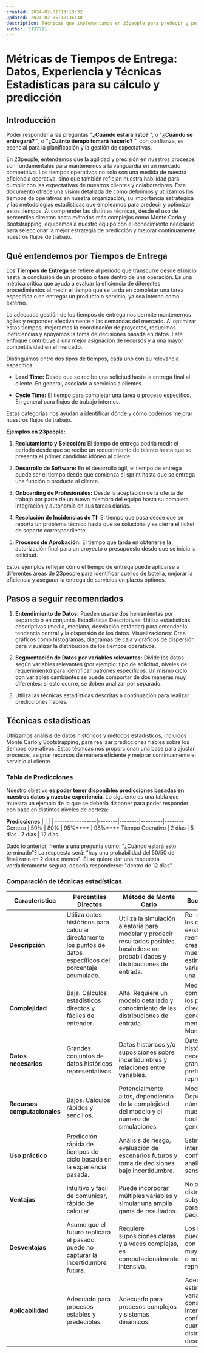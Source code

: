 ```yaml
---
created: 2024-02-01T13:18:32
updated: 2024-02-05T10:36:40
description: Técnicas que implementamos en 23people para predecir y poder responder con certeza a la importante pregunta de: ¿Cuándo estará listo?
author: 5127711
---
```


# Métricas de Tiempos de Entrega: Datos, Experiencia y Técnicas Estadísticas para su cálculo y predicción

## Introducción

Poder responder a las preguntas "**¿Cuándo estará listo?** ", o "**¿Cuándo se
entregará?** ", o "**¿Cuánto tiempo tomará hacerlo?** ", con confianza, es
esencial para la planificación y la gestión de expectativas.

En 23people, entendemos que la agilidad y precisión en nuestros procesos son
fundamentales para mantenernos a la vanguardia en un mercado competitivo. Los
tiempos operativos no solo son una medida de nuestra eficiencia operativa,
sino que también reflejan nuestra habilidad para cumplir con las expectativas
de nuestros clientes y colaboradores. Este documento ofrece una visión
detallada de cómo definimos y utilizamos los tiempos de operativos en nuestra
organización, su importancia estratégica y las metodologías estadísticas que
empleamos para predecir y optimizar estos tiempos. Al comprender las distintas
técnicas, desde el uso de percentiles directos hasta métodos más complejos
como Monte Carlo y Bootstrapping, equipamos a nuestro equipo con el
conocimiento necesario para seleccionar la mejor estrategia de predicción y
mejorar continuamente nuestros flujos de trabajo.

## Qué entendemos por Tiempos de Entrega

Los **Tiempos de Entrega** se refiere al período que transcurre desde el
inicio hasta la conclusión de un proceso o fase dentro de una operación. Es
una métrica crítica que ayuda a evaluar la eficiencia de diferentes
procedimientos al medir el tiempo que se tarda en completar una tarea
específica o en entregar un producto o servicio, ya sea interno como externo.

La adecuada gestión de los tiempos de entrega nos permite mantenernos ágiles y
responder efectivamente a las demandas del mercado. Al optimizar estos
tiempos, mejoramos la coordinación de proyectos, reducimos ineficiencias y
apoyamos la toma de decisiones basada en datos. Este enfoque contribuye a una
mejor asignación de recursos y a una mayor competitividad en el mercado.

Distinguimos entre dos tipos de tiempos, cada uno con su relevancia
específica:

* **Lead Time:** Desde que se recibe una solicitud hasta la entrega final al cliente. En general, asociado a servicios a clientes.

* **Cycle Time:** El tiempo para completar una tarea o proceso específico. En general para flujos de trabajo internos.

Estas categorías nos ayudan a identificar dónde y cómo podemos mejorar
nuestros flujos de trabajo.

**Ejemplos en 23people:**

  1. **Reclutamiento y Selección:** El tiempo de entrega podría medir el periodo desde que se recibe un requerimiento de talento hasta que se presenta el primer candidato idóneo al cliente.

  2. **Desarrollo de Software:** En el desarrollo ágil, el tiempo de entrega puede ser el tiempo desde que comienza el sprint hasta que se entrega una función o producto al cliente.

  3. **Onboarding de Profesionales:** Desde la aceptación de la oferta de trabajo por parte de un nuevo miembro del equipo hasta su completa integración y autonomía en sus tareas diarias.

  4. **Resolución de Incidencias de TI:** El tiempo que pasa desde que se reporta un problema técnico hasta que se soluciona y se cierra el ticket de soporte correspondiente.

  5. **Procesos de Aprobación:** El tiempo que tarda en obtenerse la autorización final para un proyecto o presupuesto desde que se inicia la solicitud.

Estos ejemplos reflejan cómo el tiempo de entrega puede aplicarse a diferentes
áreas de 23people para identificar cuellos de botella, mejorar la eficiencia y
asegurar la entrega de servicios en plazos óptimos.

## Pasos a seguir recomendados

  1. **Entendimiento de Datos:** Pueden usarse dos herramientas por separado o en conjunto. Estadísticas Descriptivas: Utiliza estadísticas descriptivas (media, mediana, desviación estándar) para entender la tendencia central y la dispersión de los datos. Visualizaciones: Crea gráficos como histogramas, diagramas de caja y gráficos de dispersión para visualizar la distribución de los tiempos operativos.

  2. **Segmentación de Datos por variables relevantes:** Divide los datos según variables relevantes (por ejemplo: tipo de solicitud, niveles de requerimiento) para identificar patrones específicos. Un mismo ciclo con variables cambiantes se puede comportar de dos maneras muy diferentes; si esto ocurre, se deben analizar por separado.

  3. Utiliza las técnicas estadísticas descritas a continuación para realizar predicciones fiables.

## Técnicas estadísticas

Utilizamos análisis de datos históricos y métodos estadísticos, incluidos
Monte Carlo y Bootstrapping, para realizar predicciones fiables sobre los
tiempos operativos. Estas técnicas nos proporcionan una base para ajustar
procesos, asignar recursos de manera eficiente y mejorar continuamente el
servicio al cliente.

### Tabla de Predicciones

Nuestro objetivo **es poder tener disponibles predicciones basadas en nuestros
datos y nuestra experiencia**. Lo siguiente es una tabla que muestra un
ejemplo de lo que se debería disponer para poder responder con base en
distintos niveles de certeza:

**Predicciones** |        |        |         |
-----------------|--------|--------|---------|--------
Certeza          | 50%    | 80%    | 95%**** | 98%****
Tiempo Operativo | 2 días | 5 días | 7 días  | 12 días
  
Dado lo anterior, frente a una pregunta como: "¿Cuándo estará esto terminado"?
La respuesta será: "hay una probabilidad del 50/50 de finalizarlo en 2 días o
menos". Si se quiere dar una respuesta verdaderamente segura, debería
responderse: "dentro de 12 días".

### Comparación de técnicas estadísticas

**Característica**           | **Percentiles Directos**                                                                                      | **Método de Monte Carlo**                                                                                                             | **Bootstrapping**
-----------------------------|---------------------------------------------------------------------------------------------------------------|---------------------------------------------------------------------------------------------------------------------------------------|------------------------------------------------------------------------------------------------------------------------
**Descripción**              | Utiliza datos históricos para calcular directamente los puntos de datos específicos del porcentaje acumulado. | Utiliza la simulación aleatoria para modelar y predecir resultados posibles, basándose en probabilidades y distribuciones de entrada. | Re-muestrea los datos existentes con reemplazo para crear nuevas muestras y estimar la variabilidad de una estadística.
**Complejidad**              | Baja. Cálculos estadísticos directos y fáciles de entender.                                                   | Alta. Requiere un modelo detallado y conocimiento de las distribuciones de entrada.                                                   | Media. Más complejo que los percentiles directos, pero generalmente menos que Monte Carlo.
**Datos necesarios**         | Grandes conjuntos de datos históricos representativos.                                                        | Datos históricos y/o suposiciones sobre incertidumbres y relaciones entre variables.                                                  | Datos históricos, no necesariamente grandes, pero preferiblemente representativos.
**Recursos computacionales** | Bajos. Cálculos rápidos y sencillos.                                                                          | Potencialmente altos, dependiendo de la complejidad del modelo y el número de simulaciones.                                           | Moderados. Depende del número de muestras bootstrap generadas.
**Uso práctico**             | Predicción rápida de tiempos de ciclo basada en la experiencia pasada.                                        | Análisis de riesgo, evaluación de escenarios futuros y toma de decisiones bajo incertidumbre.                                         | Estimación de intervalos de confianza y análisis de sensibilidad.
**Ventajas**                 | Intuitivo y fácil de comunicar, rápido de calcular.                                                           | Puede incorporar múltiples variables y simular una amplia gama de resultados.                                                         | No asume una distribución subyacente, útil para muestras pequeñas.
**Desventajas**              | Asume que el futuro replicará el pasado, puede no capturar la incertidumbre futura.                           | Requiere suposiciones claras y a veces complejas, es computacionalmente intensivo.                                                    | Los resultados pueden variar con muestras muy pequeñas o no representativas.
**Aplicabilidad**            | Adecuado para procesos estables y predecibles.                                                                | Adecuado para procesos complejos y sistemas dinámicos.                                                                                | Adecuado para estimar la variabilidad y construir intervalos de confianza cuando la distribución es desconocida.
  
​
